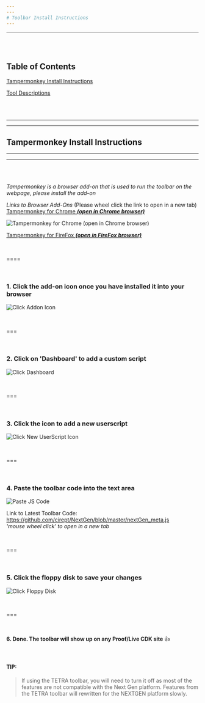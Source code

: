 ```yaml
---
---
# Toolbar Install Instructions
---
```

---

<br>
<br>

## Table of Contents

[Tampermonkey Install Instructions](#tampermonkey-install-instructions)

[Tool Descriptions](#tool-descriptions)

<br>
<br>

---
---
## Tampermonkey Install Instructions
---
---

<br>
<br>

*Tampermonkey is a browser add-on that is used to run the toolbar on the webpage, please install the add-on*

*Links to Browser Add-Ons* (Please wheel click the link to open in a new tab)<br>
<a href="https://chrome.google.com/webstore/detail/tampermonkey/dhdgffkkebhmkfjojejmpbldmpobfkfo?hl=en" target="_blank">Tampermonkey for Chrome ***(open in Chrome browser)***</a>

![Tampermonkey for Chrome ***(open in Chrome browser)***](https://chrome.google.com/webstore/detail/tampermonkey/dhdgffkkebhmkfjojejmpbldmpobfkfo?hl=en)

<a href="https://addons.mozilla.org/en-US/firefox/addon/tampermonkey/" target="_blank">Tampermonkey for FireFox ***(open in FireFox browser)***</a>

<br>

====

<br>

### 1. Click the add-on icon once you have installed it into your browser

![Click Addon Icon](https://cdn.rawgit.com/cirept/NextGen/master/images/clickIcon.png)

<br>

===

<br>

### 2. Click on 'Dashboard' to add a custom script

![Click Dashboard](https://cdn.rawgit.com/cirept/NextGen/23d750e3/images/clickDashboard.png)

<br>

===

<br>

### 3. Click the icon to add a new userscript

![Click New UserScript Icon](https://cdn.rawgit.com/cirept/NextGen/23d750e3/images/clickNewScript.png)

<br>

===

<br>

### 4. Paste the toolbar code into the text area

![Paste JS Code](https://cdn.rawgit.com/cirept/NextGen/23d750e3/images/pasteCode.png)

Link to Latest Toolbar Code:<br>
https://github.com/cirept/NextGen/blob/master/nextGen_meta.js<br>
*'mouse wheel click' to open in a new tab*

<br>

===

<br>

### 5. Click the floppy disk to save your changes

![Click Floppy Disk](https://cdn.rawgit.com/cirept/NextGen/23d750e3/images/clickSave.png)

<br>

===

<br>

**6. Done.  The toolbar will show up on any Proof/Live CDK site** :thumbsup:

<br>

#### TIP:<br>
> If using the TETRA toolbar, you will need to turn it off as most of the features are not compatible with the Next Gen platform.
Features from the TETRA toolbar will rewritten for the NEXTGEN platform slowly.


<br>
<br>

